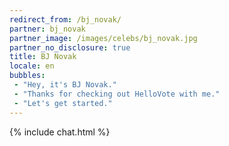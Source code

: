 ```yaml
---
redirect_from: /bj_novak/
partner: bj_novak
partner_image: /images/celebs/bj_novak.jpg
partner_no_disclosure: true
title: BJ Novak
locale: en
bubbles:
 - "Hey, it's BJ Novak."
 - "Thanks for checking out HelloVote with me."
 - "Let's get started."
---
```

{% include chat.html %}
